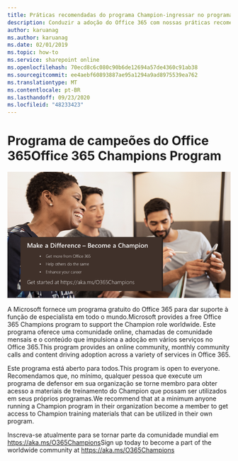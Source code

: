 ```yaml
---
title: Práticas recomendadas do programa Champion-ingressar no programa campeões do Office 365
description: Conduzir a adoção do Office 365 com nossas práticas recomendadas de programa de Champion
author: karuanag
ms.author: karuanag
ms.date: 02/01/2019
ms.topic: how-to
ms.service: sharepoint online
ms.openlocfilehash: 70ecd8c6c080c90b6de12694a57de4360c91ab38
ms.sourcegitcommit: ee4aebf60893887ae95a1294a9ad8975539ea762
ms.translationtype: MT
ms.contentlocale: pt-BR
ms.lasthandoff: 09/23/2020
ms.locfileid: "48233423"
---
```

# <a name="office-365-champions-program"></a><span data-ttu-id="496a6-103">Programa de campeões do Office 365</span><span class="sxs-lookup"><span data-stu-id="496a6-103">Office 365 Champions Program</span></span> 

![fazer uma diferença tornar-se um defensor](media/makeadifference.png)

<span data-ttu-id="496a6-105">A Microsoft fornece um programa gratuito do Office 365 para dar suporte à função de especialista em todo o mundo.</span><span class="sxs-lookup"><span data-stu-id="496a6-105">Microsoft provides a free Office 365 Champions program to support the Champion role worldwide.</span></span>  <span data-ttu-id="496a6-106">Este programa oferece uma comunidade online, chamadas de comunidade mensais e o conteúdo que impulsiona a adoção em vários serviços no Office 365.</span><span class="sxs-lookup"><span data-stu-id="496a6-106">This program provides an online community, monthly community calls and content driving adoption across a variety of services in Office 365.</span></span>

<span data-ttu-id="496a6-107">Este programa está aberto para todos.</span><span class="sxs-lookup"><span data-stu-id="496a6-107">This program is open to everyone.</span></span>  <span data-ttu-id="496a6-108">Recomendamos que, no mínimo, qualquer pessoa que execute um programa de defensor em sua organização se torne membro para obter acesso a materiais de treinamento do Champion que possam ser utilizados em seus próprios programas.</span><span class="sxs-lookup"><span data-stu-id="496a6-108">We recommend that at a minimum anyone running a Champion program in their organization become a member to get access to Champion training materials that can be utilized in their own program.</span></span> 

<span data-ttu-id="496a6-109">Inscreva-se atualmente para se tornar parte da comunidade mundial em https://aka.ms/O365Champions</span><span class="sxs-lookup"><span data-stu-id="496a6-109">Sign up today to become a part of the worldwide community at https://aka.ms/O365Champions</span></span>  
